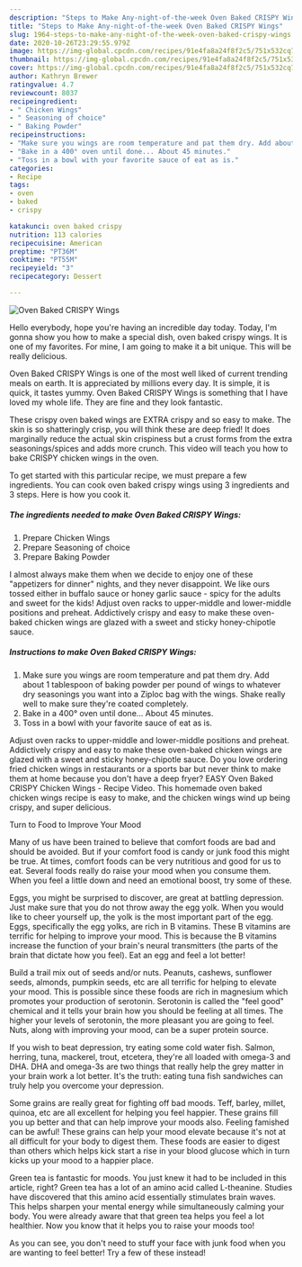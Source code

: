 ```yaml
---
description: "Steps to Make Any-night-of-the-week Oven Baked CRISPY Wings"
title: "Steps to Make Any-night-of-the-week Oven Baked CRISPY Wings"
slug: 1964-steps-to-make-any-night-of-the-week-oven-baked-crispy-wings
date: 2020-10-26T23:29:55.979Z
image: https://img-global.cpcdn.com/recipes/91e4fa8a24f8f2c5/751x532cq70/oven-baked-crispy-wings-recipe-main-photo.jpg
thumbnail: https://img-global.cpcdn.com/recipes/91e4fa8a24f8f2c5/751x532cq70/oven-baked-crispy-wings-recipe-main-photo.jpg
cover: https://img-global.cpcdn.com/recipes/91e4fa8a24f8f2c5/751x532cq70/oven-baked-crispy-wings-recipe-main-photo.jpg
author: Kathryn Brewer
ratingvalue: 4.7
reviewcount: 8037
recipeingredient:
- " Chicken Wings"
- " Seasoning of choice"
- " Baking Powder"
recipeinstructions:
- "Make sure you wings are room temperature and pat them dry. Add about 1 tablespoon of baking powder per pound of wings to whatever dry seasonings you want into a Ziploc bag with the wings. Shake really well to make sure they&#39;re coated completely."
- "Bake in a 400° oven until done... About 45 minutes."
- "Toss in a bowl with your favorite sauce of eat as is."
categories:
- Recipe
tags:
- oven
- baked
- crispy

katakunci: oven baked crispy 
nutrition: 113 calories
recipecuisine: American
preptime: "PT36M"
cooktime: "PT55M"
recipeyield: "3"
recipecategory: Dessert

---
```



![Oven Baked CRISPY Wings](https://img-global.cpcdn.com/recipes/91e4fa8a24f8f2c5/751x532cq70/oven-baked-crispy-wings-recipe-main-photo.jpg)

Hello everybody, hope you're having an incredible day today. Today, I'm gonna show you how to make a special dish, oven baked crispy wings. It is one of my favorites. For mine, I am going to make it a bit unique. This will be really delicious.

Oven Baked CRISPY Wings is one of the most well liked of current trending meals on earth. It is appreciated by millions every day. It is simple, it is quick, it tastes yummy. Oven Baked CRISPY Wings is something that I have loved my whole life. They are fine and they look fantastic.

These crispy oven baked wings are EXTRA crispy and so easy to make. The skin is so shatteringly crisp, you will think these are deep fried! It does marginally reduce the actual skin crispiness but a crust forms from the extra seasonings/spices and adds more crunch. This video will teach you how to bake CRISPY chicken wings in the oven.


To get started with this particular recipe, we must prepare a few ingredients. You can cook oven baked crispy wings using 3 ingredients and 3 steps. Here is how you cook it.

<!--inarticleads1-->

##### The ingredients needed to make Oven Baked CRISPY Wings:

1. Prepare  Chicken Wings
1. Prepare  Seasoning of choice
1. Prepare  Baking Powder


I almost always make them when we decide to enjoy one of these &#34;appetizers for dinner&#34; nights, and they never disappoint. We like ours tossed either in buffalo sauce or honey garlic sauce - spicy for the adults and sweet for the kids! Adjust oven racks to upper-middle and lower-middle positions and preheat. Addictively crispy and easy to make these oven-baked chicken wings are glazed with a sweet and sticky honey-chipotle sauce. 

<!--inarticleads2-->

##### Instructions to make Oven Baked CRISPY Wings:

1. Make sure you wings are room temperature and pat them dry. Add about 1 tablespoon of baking powder per pound of wings to whatever dry seasonings you want into a Ziploc bag with the wings. Shake really well to make sure they&#39;re coated completely.
1. Bake in a 400° oven until done... About 45 minutes.
1. Toss in a bowl with your favorite sauce of eat as is.


Adjust oven racks to upper-middle and lower-middle positions and preheat. Addictively crispy and easy to make these oven-baked chicken wings are glazed with a sweet and sticky honey-chipotle sauce. Do you love ordering fried chicken wings in restaurants or a sports bar but never think to make them at home because you don&#39;t have a deep fryer? EASY Oven Baked CRISPY Chicken Wings - Recipe Video. This homemade oven baked chicken wings recipe is easy to make, and the chicken wings wind up being crispy, and super delicious. 

Turn to Food to Improve Your Mood


Many of us have been trained to believe that comfort foods are bad and should be avoided. But if your comfort food is candy or junk food this might be true. At times, comfort foods can be very nutritious and good for us to eat. Several foods really do raise your mood when you consume them. When you feel a little down and need an emotional boost, try some of these.

Eggs, you might be surprised to discover, are great at battling depression. Just make sure that you do not throw away the egg yolk. When you would like to cheer yourself up, the yolk is the most important part of the egg. Eggs, specifically the egg yolks, are rich in B vitamins. These B vitamins are terrific for helping to improve your mood. This is because the B vitamins increase the function of your brain's neural transmitters (the parts of the brain that dictate how you feel). Eat an egg and feel a lot better!

Build a trail mix out of seeds and/or nuts. Peanuts, cashews, sunflower seeds, almonds, pumpkin seeds, etc are all terrific for helping to elevate your mood. This is possible since these foods are rich in magnesium which promotes your production of serotonin. Serotonin is called the "feel good" chemical and it tells your brain how you should be feeling at all times. The higher your levels of serotonin, the more pleasant you are going to feel. Nuts, along with improving your mood, can be a super protein source.

If you wish to beat depression, try eating some cold water fish. Salmon, herring, tuna, mackerel, trout, etcetera, they're all loaded with omega-3 and DHA. DHA and omega-3s are two things that really help the grey matter in your brain work a lot better. It's the truth: eating tuna fish sandwiches can truly help you overcome your depression. 

Some grains are really great for fighting off bad moods. Teff, barley, millet, quinoa, etc are all excellent for helping you feel happier. These grains fill you up better and that can help improve your moods also. Feeling famished can be awful! These grains can help your mood elevate because it's not at all difficult for your body to digest them. These foods are easier to digest than others which helps kick start a rise in your blood glucose which in turn kicks up your mood to a happier place.

Green tea is fantastic for moods. You just knew it had to be included in this article, right? Green tea has a lot of an amino acid called L-theanine. Studies have discovered that this amino acid essentially stimulates brain waves. This helps sharpen your mental energy while simultaneously calming your body. You were already aware that that green tea helps you feel a lot healthier. Now you know that it helps you to raise your moods too!

As you can see, you don't need to stuff your face with junk food when you are wanting to feel better! Try a few of these instead!

